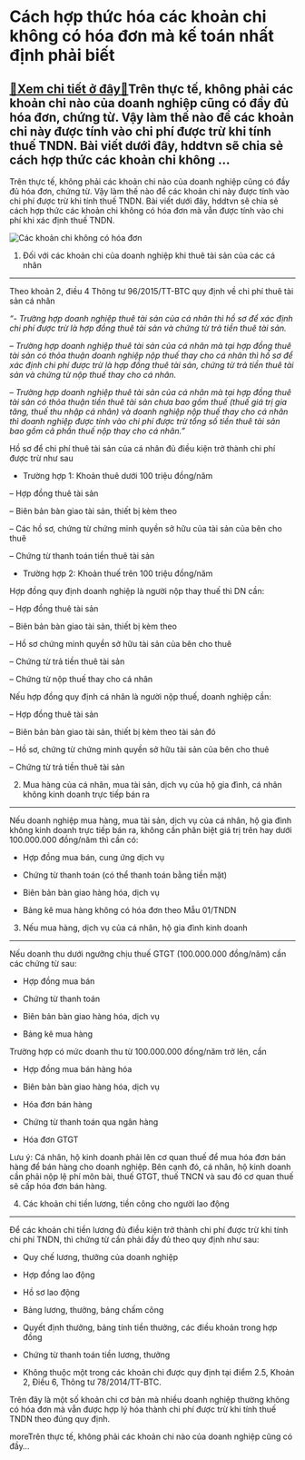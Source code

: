 Cách hợp thức hóa các khoản chi không có hóa đơn mà kế toán nhất định phải biết
===============================================================================

[:gift:Xem chi tiết ở đây:gift:](https://hddtvn.com/cach-hop-thuc-hoa-cac-khoan-chi-khong-co-hoa-don-ma-ke-toan-nhat-dinh-phai-biet/)Trên thực tế, không phải các khoản chi nào của doanh nghiệp cũng có đầy đủ hóa đơn, chứng từ. Vậy làm thế nào để các khoản chi này được tính vào chi phí được trừ khi tính thuế TNDN. Bài viết dưới đây, hddtvn sẽ chia sẻ cách hợp thức các khoản chi không …
--------------------------------------------------------------------------------------------------------------------------------------------------------------------------------------------------------------------------------------------------------------

Trên thực tế, không phải các khoản chi nào của doanh nghiệp cũng có đầy đủ hóa đơn, chứng từ. Vậy làm thế nào để các khoản chi này được tính vào chi phí được trừ khi tính thuế TNDN. Bài viết dưới đây, hddtvn sẽ chia sẻ cách hợp thức các khoản chi không có hóa đơn mà vẫn được tính vào chi phí khi xác định thuế TNDN.


![Các khoản chi không có hóa đơn](https://hddtvn.com/wp-content/uploads/2021/01/invoice.jpg)


1. Đối với các khoản chi của doanh nghiệp khi thuê tài sản của các cá nhân
--------------------------------------------------------------------------


Theo khoản 2, điều 4 Thông tư 96/2015/TT-BTC quy định về chi phí thuê tài sản cá nhân


*“- Trường hợp doanh nghiệp thuê tài sản của cá nhân thì hồ sơ để xác định chi phí được trừ là hợp đồng thuê tài sản và chứng từ trả tiền thuê tài sản.*  

*– Trường hợp doanh nghiệp thuê tài sản của cá nhân mà tại hợp đồng thuê tài sản có thỏa thuận doanh nghiệp nộp thuế thay cho cá nhân thì hồ sơ để xác định chi phí được trừ là hợp đồng thuê tài sản, chứng từ trả tiền thuê tài sản và chứng từ nộp thuế thay cho cá nhân.*  

*– Trường hợp doanh nghiệp thuê tài sản của cá nhân mà tại hợp đồng thuê tài sản có thỏa thuận tiền thuê tài sản chưa bao gồm thuế (thuế giá trị gia tăng, thuế thu nhập cá nhân) và doanh nghiệp nộp thuế thay cho cá nhân thì doanh nghiệp được tính vào chi phí được trừ tổng số tiền thuê tài sản bao gồm cả phần thuế nộp thay cho cá nhân.”*


Hồ sơ để chi phí thuê tài sản của cá nhân đủ điều kiện trở thành chi phí được trừ như sau




* Trường hợp 1: Khoản thuê dưới 100 triệu đồng/năm



– Hợp đồng thuê tài sản


– Biên bản bàn giao tài sản, thiết bị kèm theo


– Các hồ sơ, chứng từ chứng minh quyền sở hữu của tài sản của bên cho thuê


– Chứng từ thanh toán tiền thuê tài sản




* Trường hợp 2: Khoản thuế trên 100 triệu đồng/năm



Hợp đồng quy định doanh nghiệp là người nộp thay thuế thì DN cần:


– Hợp đồng thuê tài sản


– Biên bản bàn giao tài sản, thiết bị kèm theo


– Hồ sơ chứng minh quyền sở hữu tài sản của bên cho thuê


– Chứng từ trả tiền thuê tài sản


– Chứng từ nộp thuế thay cho cá nhân


Nếu hợp đồng quy định cá nhân là người nộp thuế, doanh nghiệp cần:


– Hợp đồng thuê tài sản


– Biên bản bàn giao tài sản, thiết bị kèm theo tài sản đó


– Hồ sơ, chứng từ chứng minh quyền sở hữu tài sản của bên cho thuê


– Chứng từ trả tiền thuê tài sản


2. Mua hàng của cá nhân, mua tài sản, dịch vụ của hộ gia đình, cá nhân không kinh doanh trực tiếp bán ra
--------------------------------------------------------------------------------------------------------


Nếu doanh nghiệp mua hàng, mua tài sản, dịch vụ của cá nhân, hộ gia đình không kinh doanh trực tiếp bán ra, không cần phân biệt giá trị trên hay dưới 100.000.000 đồng/năm thì cần có:




* Hợp đồng mua bán, cung ứng dịch vụ

* Chứng từ thanh toán (có thể thanh toán bằng tiền mặt)

* Biên bản bàn giao hàng hóa, dịch vụ

* Bảng kê mua hàng không có hóa đơn theo Mẫu 01/TNDN



3. Nếu mua hàng, dịch vụ của cá nhân, hộ gia đình kinh doanh
------------------------------------------------------------


Nếu doanh thu dưới ngưỡng chịu thuế GTGT (100.000.000 đồng/năm) cần các chứng từ sau:




* Hợp đồng mua bán

* Chứng từ thanh toán

* Biên bản bàn giao hàng hóa, dịch vụ

* Bảng kê mua hàng



Trường hợp có mức doanh thu từ 100.000.000 đồng/năm trở lên, cần




* Hợp đồng mua bán hàng hóa

* Biên bản bàn giao hàng hóa, dịch vụ

* Hóa đơn bán hàng

* Chứng từ thanh toán qua ngân hàng

* Hóa đơn GTGT



Lưu ý: Cá nhân, hộ kinh doanh phải lên cơ quan thuế để mua hóa đơn bán hàng để bán hàng cho doanh nghiệp. Bên cạnh đó, cá nhân, hộ kinh doanh cần phải nộp lệ phí môn bài, thuế GTGT, thuế TNCN và sau đó cơ quan thuế sẽ cấp hóa đơn bán hàng.


4. Các khoản chi tiền lương, tiền công cho người lao động
---------------------------------------------------------


Để các khoản chi tiền lương đủ điều kiện trở thành chi phí được trừ khi tính chi phí TNDN, thì chứng từ cần phải đầy đủ theo quy định như sau:




* Quy chế lương, thưởng của doanh nghiệp

* Hợp đồng lao động

* Hồ sơ lao động

* Bảng lương, thưởng, bảng chấm công

* Quyết định thưởng, bảng tính tiền thưởng, các điều khoản trong hợp đồng

* Chứng từ thanh toán tiền lương, thưởng

* Không thuộc một trong các khoản chi được quy định tại điểm 2.5, Khoản 2, Điều 6, Thông tư 78/2014/TT-BTC.



Trên đây là một số khoản chi cơ bản mà nhiều doanh nghiệp thường không có hóa đơn mà vẫn được hợp lý hóa thành chi phí được trừ khi tính thuế TNDN theo đúng quy định.



moreTrên thực tế, không phải các khoản chi nào của doanh nghiệp cũng có đầy…

